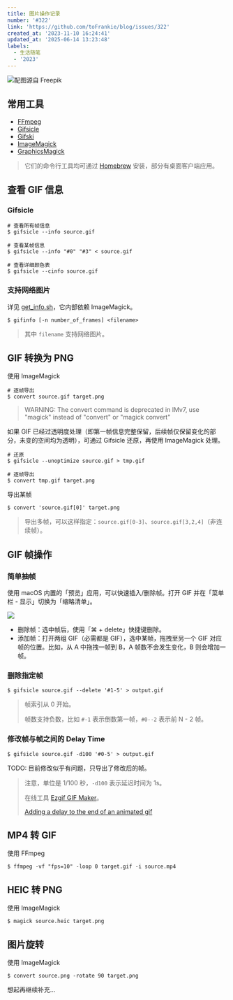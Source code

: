 ```yaml
---
title: 图片操作记录
number: '#322'
link: 'https://github.com/toFrankie/blog/issues/322'
created_at: '2023-11-10 16:24:41'
updated_at: '2025-06-14 13:23:48'
labels:
  - 生活随笔
  - '2023'
---
```


![配图源自 Freepik](https://cdn.jsdelivr.net/gh/toFrankie/blog@main/images/2023/11/1699607759532.jpg)

## 常用工具

- [FFmpeg](https://ffmpeg.org/ffmpeg.html)
- [Gifsicle](https://www.lcdf.org/gifsicle/man.html)
- [Gifski](https://gif.ski/)
- [ImageMagick](https://imagemagick.org/script/command-line-processing.php)
- [GraphicsMagick](http://www.graphicsmagick.org/index.html)

> 它们的命令行工具均可通过 [Homebrew](https://github.com/toFrankie/blog/issues/9) 安装，部分有桌面客户端应用。


## 查看 GIF 信息

### Gifsicle

```shell
# 查看所有帧信息
$ gifsicle --info source.gif
 
# 查看某帧信息
$ gifsicle --info "#0" "#3" < source.gif
 
# 查看详细颜色表
$ gifsicle --cinfo source.gif
```

### 支持网络图片

详见 [get_info.sh](https://gist.github.com/toFrankie/39268cb232e2b7ee3f4f74af24938d8e)，它内部依赖 ImageMagick。

```shell
$ gifinfo [-n number_of_frames] <filename>
```

> 其中 `filename` 支持网络图片。

## GIF 转换为 PNG

使用 ImageMagick

```shell
# 逐帧导出
$ convert source.gif target.png
```

> WARNING: The convert command is deprecated in IMv7, use "magick" instead of "convert" or "magick convert"

如果 GIF 已经过透明度处理（即第一帧信息完整保留，后续帧仅保留变化的部分，未变的空间均为透明），可通过 Gifsicle 还原，再使用 ImageMagick 处理。


```shell
# 还原
$ gifsicle --unoptimize source.gif > tmp.gif

# 逐帧导出
$ convert tmp.gif target.png
```

导出某帧

```shell
$ convert 'source.gif[0]' target.png
```

> 导出多帧，可以这样指定：`source.gif[0-3]`、`source.gif[3,2,4]`（非连续帧）。

## GIF 帧操作

### 简单抽帧

使用 macOS 内置的「预览」应用，可以快速插入/删除帧。打开 GIF 并在「菜单栏 - 显示」切换为「缩略清单」。

![](https://cdn.jsdelivr.net/gh/toFrankie/blog@main/images/2023/11/1699606830228.png)

- 删除帧：选中帧后，使用「⌘ + delete」快捷键删除。
- 添加帧：打开两组 GIF（必需都是 GIF），选中某帧，拖拽至另一个 GIF 对应帧的位置。比如，从 A 中拖拽一帧到 B，A 帧数不会发生变化，B 则会增加一帧。

### 删除指定帧

```shell
$ gifsicle source.gif --delete '#1-5' > output.gif
```

> 帧索引从 0 开始。
> 
> 帧数支持负数，比如 `#-1` 表示倒数第一帧，`#0--2` 表示前 N - 2 帧。

### 修改帧与帧之间的 Delay Time

```shell
$ gifsicle source.gif -d100 '#0-5' > output.gif
```

TODO: 目前修改似乎有问题，只导出了修改后的帧。

> 注意，单位是 1/100 秒，`-d100` 表示延迟时间为 1s。
>
> 在线工具 [Ezgif GIF Maker](https://ezgif.com/maker)。
>
> [Adding a delay to the end of an animated gif](https://www.robinstewart.com/blog/2018/10/adding-a-delay-to-the-end-of-an-animated-gif/)


## MP4 转 GIF

使用 FFmpeg

```shell
$ ffmpeg -vf "fps=10" -loop 0 target.gif -i source.mp4
```

## HEIC 转 PNG

使用 ImageMagick

```shell
$ magick source.heic target.png
```

## 图片旋转

使用 ImageMagick

```shell
$ convert source.png -rotate 90 target.png
```


想起再继续补充...

